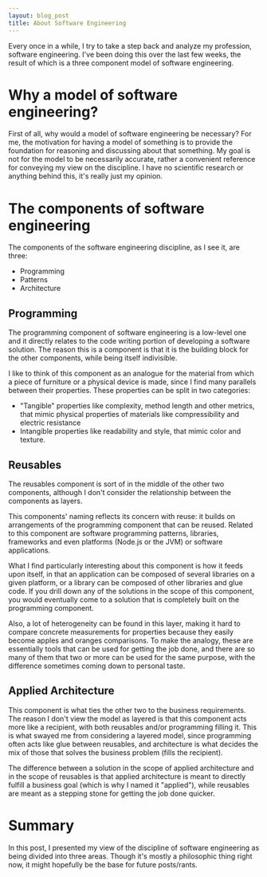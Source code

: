 ```yaml
---
layout: blog_post
title: About Software Engineering
---
```

Every once in a while, I try to take a step back and analyze my profession, software engineering.
I've been doing this over the last few weeks, the result of which is a three component model of software engineering.

# Why a model of software engineering?

First of all, why would a model of software engineering be necessary?
For me, the motivation for having a model of something is to provide the foundation for reasoning and discussing about that something.
My goal is not for the model to be necessarily accurate, rather a convenient reference for conveying my view on the discipline.
I have no scientific research or anything behind this, it's really just my opinion.

# The components of software engineering

The components of the software engineering discipline, as I see it, are three:

* Programming
* Patterns
* Architecture

## Programming

The programming component of software engineering is a low-level one and it directly relates to the code writing portion of developing a software solution.
The reason this is a component is that it is the building block for the other components, while being itself indivisible.

I like to think of this component as an analogue for the material from which a piece of furniture or a physical device is made, since I find many parallels between their properties.
These properties can be split in two categories:

* "Tangible" properties like complexity, method length and other metrics, that mimic physical properties of materials like compressibility and electric resistance
* Intangible properties like readability and style, that mimic color and texture.

## Reusables

The reusables component is sort of in the middle of the other two components, although I don't consider the relationship between the components as layers.

This components' naming reflects its concern with reuse: it builds on arrangements of the programming component that can be reused.
Related to this component are software programming patterns, libraries, frameworks and even platforms (Node.js or the JVM) or software applications.

What I find particularly interesting about this component is how it feeds upon itself, in that an application can be composed of several libraries on a given platform, or a library can be composed of other libraries and glue code.
If you drill down any of the solutions in the scope of this component, you would eventually come to a solution that is completely built on the programming component.

Also, a lot of heterogeneity can be found in this layer, making it hard to compare concrete measurements for properties because they easily become apples and oranges comparisons.
To make the analogy, these are essentially tools that can be used for getting the job done, and there are so many of them that two or more can be used for the same purpose, with the difference sometimes coming down to personal taste. 

## Applied Architecture

This component is what ties the other two to the business requirements.
The reason I don't view the model as layered is that this component acts more like a recipient, with both reusables and/or programming filling it.
This is what swayed me from considering a layered model, since programming often acts like glue between reusables, and architecture is what decides the mix of those that solves the business problem (fills the recipient).

The difference between a solution in the scope of applied architecture and in the scope of reusables is that applied architecture is meant to directly fulfill a business goal (which is why I named it "applied"), while reusables are meant as a stepping stone for getting the job done quicker.

# Summary

In this post, I presented my view of the discipline of software engineering as being divided into three areas.
Though it's mostly a philosophic thing right now, it might hopefully be the base for future posts/rants.

